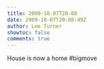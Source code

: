 ```yaml
---
title: 2009-10-07T20-08
date: 2009-10-07T20:08:49Z
author: Lee Turner
showtoc: false
comments: true
---
```


House is now a home #bigmove

